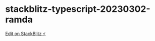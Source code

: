# stackblitz-typescript-20230302-ramda

[Edit on StackBlitz ⚡️](https://stackblitz.com/edit/typescript-k5bmv2)